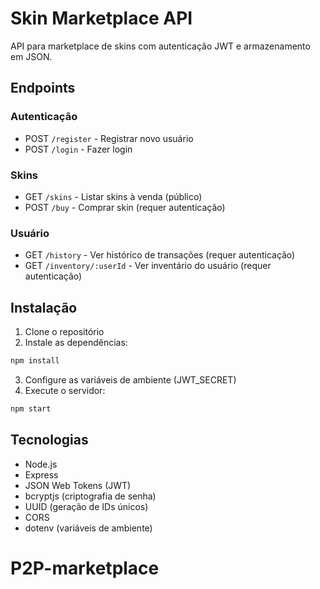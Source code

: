 # Skin Marketplace API

API para marketplace de skins com autenticação JWT e armazenamento em JSON.

## Endpoints

### Autenticação

- POST `/register` - Registrar novo usuário
- POST `/login` - Fazer login

### Skins

- GET `/skins` - Listar skins à venda (público)
- POST `/buy` - Comprar skin (requer autenticação)

### Usuário

- GET `/history` - Ver histórico de transações (requer autenticação)
- GET `/inventory/:userId` - Ver inventário do usuário (requer autenticação)

## Instalação

1. Clone o repositório
2. Instale as dependências:
```bash
npm install
```
3. Configure as variáveis de ambiente (JWT_SECRET)
4. Execute o servidor:
```bash
npm start
```

## Tecnologias

- Node.js
- Express
- JSON Web Tokens (JWT)
- bcryptjs (criptografia de senha)
- UUID (geração de IDs únicos)
- CORS
- dotenv (variáveis de ambiente)
# P2P-marketplace
